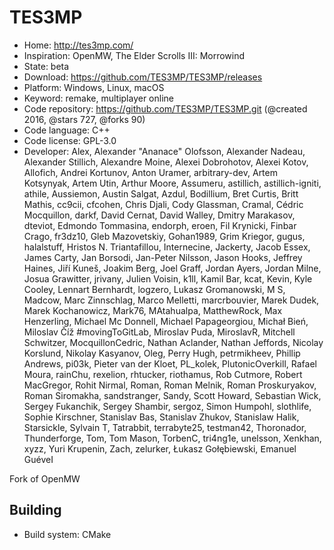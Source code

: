 # TES3MP

- Home: http://tes3mp.com/
- Inspiration: OpenMW, The Elder Scrolls III: Morrowind
- State: beta
- Download: https://github.com/TES3MP/TES3MP/releases
- Platform: Windows, Linux, macOS
- Keyword: remake, multiplayer online
- Code repository: https://github.com/TES3MP/TES3MP.git (@created 2016, @stars 727, @forks 90)
- Code language: C++
- Code license: GPL-3.0
- Developer: Alex, Alexander "Ananace" Olofsson, Alexander Nadeau, Alexander Stillich, Alexandre Moine, Alexei Dobrohotov, Alexei Kotov, Allofich, Andrei Kortunov, Anton Uramer, arbitrary-dev, Artem Kotsynyak, Artem Utin, Arthur Moore, Assumeru, astillich, astillich-igniti, athile, Aussiemon, Austin Salgat, Azdul, Bodillium, Bret Curtis, Britt Mathis, cc9cii, cfcohen, Chris Djali, Cody Glassman, Cramal, Cédric Mocquillon, darkf, David Cernat, David Walley, Dmitry Marakasov, dteviot, Edmondo Tommasina, endorph, eroen, Fil Krynicki, Finbar Crago, fr3dz10, Gleb Mazovetskiy, Gohan1989, Grim Kriegor, gugus, halalstuff, Hristos N. Triantafillou, Internecine, Jackerty, Jacob Essex, James Carty, Jan Borsodi, Jan-Peter Nilsson, Jason Hooks, Jeffrey Haines, Jiří Kuneš, Joakim Berg, Joel Graff, Jordan Ayers, Jordan Milne, Josua Grawitter, jrivany, Julien Voisin, k1ll, Kamil Bar, kcat, Kevin, Kyle Cooley, Lennart Bernhardt, logzero, Lukasz Gromanowski, M S, Madcow, Marc Zinnschlag, Marco Melletti, marcrbouvier, Marek Dudek, Marek Kochanowicz, Mark76, MAtahualpa, MatthewRock, Max Henzerling, Michael Mc Donnell, Michael Papageorgiou, Michał Bień, Miloslav Číž #movingToGitLab, Miroslav Puda, MiroslavR, Mitchell Schwitzer, MocquillonCedric, Nathan Aclander, Nathan Jeffords, Nicolay Korslund, Nikolay Kasyanov, Oleg, Perry Hugh, petrmikheev, Phillip Andrews, pi03k, Pieter van der Kloet, PL_kolek, PlutonicOverkill, Rafael Moura, rainChu, rexelion, rhtucker, riothamus, Rob Cutmore, Robert MacGregor, Rohit Nirmal, Roman, Roman Melnik, Roman Proskuryakov, Roman Siromakha, sandstranger, Sandy, Scott Howard, Sebastian Wick, Sergey Fukanchik, Sergey Shambir, sergoz, Simon Humpohl, slothlife, Sophie Kirschner, Stanislav Bas, Stanislav Zhukov, Stanislaw Halik, Starsickle, Sylvain T, Tatrabbit, terrabyte25, testman42, Thoronador, Thunderforge, Tom, Tom Mason, TorbenC, tri4ng1e, unelsson, Xenkhan, xyzz, Yuri Krupenin, Zach, zelurker, Łukasz Gołębiewski, ⴹⅿаոuel GuéveΙ

Fork of OpenMW

## Building

- Build system: CMake
